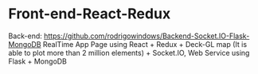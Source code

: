 # Front-end-React-Redux
Back-end: https://github.com/rodrigowindows/Backend-Socket.IO-Flask-MongoDB
RealTime App Page using React + Redux + Deck-GL map (It is able to plot more than 2 million elements) + Socket.IO, Web Service using Flask + MongoDB

